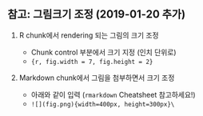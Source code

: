 ## 참고: 그림크기 조정 (2019-01-20 추가)

1. R chunk에서 rendering 되는 그림의 크기 조정   
    + Chunk control 부분에서 크기 지정 (인치 단위로)       
    + `{r, fig.width = 7, fig.height = 2}`  
    
2. Markdown chunk에서 그림을 첨부하면서 크기 조정  
    + 아래와 같이 입력 (`rmarkdown` Cheatsheet 참고하세요!)  
    + `![](fig.png){width=400px, height=300px}\`  
